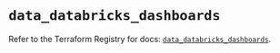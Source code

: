 # `data_databricks_dashboards`

Refer to the Terraform Registry for docs: [`data_databricks_dashboards`](https://registry.terraform.io/providers/databricks/databricks/1.88.0/docs/data-sources/dashboards).
